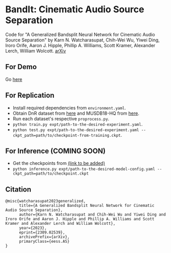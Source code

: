 # BandIt: Cinematic Audio Source Separation



Code for "A Generalized Bandsplit Neural Network for Cinematic Audio Source Separation" by Karn N. Watcharasupat, Chih-Wei Wu, Yiwei Ding, Iroro Orife, Aaron J. Hipple, Phillip A. Williams, Scott Kramer, Alexander Lerch, William Wolcott. [arXiv](https://arxiv.org/abs/2309.02539)

## For Demo
Go [here](https://karnwatcharasupat.github.io/bandit-demo/)

## For Replication

- Install required dependencies from `environment.yaml`.
- Obtain DnR dataset from [here](https://zenodo.org/records/5574713) and MUSDB18-HQ from [here](https://sigsep.github.io/datasets/musdb.html).
- Run each dataset's respective `proprocess.py`.
- `python train.py expt/path-to-the-desired-experiment.yaml`.
- `python test.py expt/path-to-the-desired-experiment.yaml --ckpt_path=path/to/checkpoint-from-training.ckpt`.

## For Inference (**COMING SOON**)

- Get the checkpoints from [(link to be added)]()
- `python inference.py expt/path-to-the-desired-model-config.yaml --ckpt_path=path/to/checkpoint.ckpt`

## Citation

```
@misc{watcharasupat2023generalized,
      title={A Generalized Bandsplit Neural Network for Cinematic Audio Source Separation}, 
      author={Karn N. Watcharasupat and Chih-Wei Wu and Yiwei Ding and Iroro Orife and Aaron J. Hipple and Phillip A. Williams and Scott Kramer and Alexander Lerch and William Wolcott},
      year={2023},
      eprint={2309.02539},
      archivePrefix={arXiv},
      primaryClass={eess.AS}
}
```
